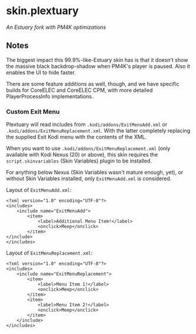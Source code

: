# skin.plextuary

_An Estuary fork with PM4K optimizations_

## Notes
The biggest impact this 99.9%-like-Estuary skin has is that it doesn't show the massive black backdrop-shadow when PM4K's player is paused. Also it enables the UI to hide faster.

There are some feature additions as well, though, and we have specific builds for CoreELEC and CoreELEC CPM, with more detailed PlayerProcessInfo implementations.

### Custom Exit Menu
Plextuary will read includes from `.kodi/addons/ExitMenuAdd.xml` or `.kodi/addons/ExitMenuReplacement.xml`. With the latter completely replacing the supplied Exit Kodi menu with the contents of the XML.

When you want to use `.kodi/addons/ExitMenuReplacement.xml` (only available with Kodi Nexus (20) or above), this skin requires the `script.skinvariables` (Skin Variables) plugin to be installed.

For anything below Nexus (Skin Variables wasn't mature enough, yet), or without Skin Variables installed, only `ExitMenuAdd.xml` is considered.

Layout of `ExitMenuAdd.xml`:
```
<?xml version="1.0" encoding="UTF-8"?>
<includes>
    <include name="ExitMenuAdd">
        <item>
            <label>Additional Menu Item!</label>
            <onclick>Meep</onclick>
        </item>
</include>
</includes>
```

Layout of `ExitMenuReplacement.xml`:
```
<?xml version="1.0" encoding="UTF-8"?>
<includes>
    <include name="ExitMenuReplacement">
        <item>
            <label>Menu Item 1!</label>
            <onclick>Meep</onclick>
        </item>
        <item>
            <label>Menu Item 2!</label>
            <onclick>Meep</onclick>
        </item>
    </include>
</includes>
```